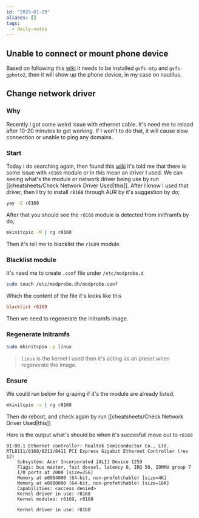 ```yaml
---
id: "2025-01-29"
aliases: []
tags:
  - daily-notes
---
```


## Unable to connect or mount phone device

Based on following this [wiki](https://wiki.archlinux.org/title/File_manager_functionality#Mounting) it needs to be installed `gvfs-mtp` and `gvfs-gphoto2`, then it will show up the phone device, in my case on nautilus.

## Change network driver

### Why

Recently i got some weird issue with ethernet cable. It's need me to reload after 10-20 minutes to get working. If I won't to do that, it will cause slow connection or unable to ping any domains.

### Start

Today i do searching again, then found this [wiki](https://wiki.archlinux.org/title/Network_configuration/Ethernet#Realtek_RTL8111/8168B) it's told me that there is some issue with `r8169` module or in this mean an driver I used. We can seeing what's the module or network driver being use by run [[cheatsheets/Check Network Driver Used|this]]. After I know I used that driver, then I try to install `r8168` through AUR by it's suggestion by do;

```bash
yay -S r8168
```

After that you should see the `r8168` module is detected from initframfs by do;

```bash
mkinitcpio -M | rg r8168
```

Then it's tell me to blacklist the `r1689` module.

### Blacklist module

It's need me to create `.conf` file under `/etc/modprobe.d`

```bash
sudo touch /etc/modprobe.dh/modprobe.conf
```

Which the content of the file it's looks like this

```conf
blacklist r8169
```

Then we need to regenerate the initramfs image.

### Regenerate initramfs

```bash
sudo mkinitcpio -p linux
```

> `linux` is the kernel I used then it's acting as an preset when regenerate the image.

### Ensure

We could run below for graping if it's the module are already listed.

```bash
mkinitcpio -v | rg r8168
```

Then do reboot, and check again by run [[cheatsheets/Check Network Driver Used|this]]

Here is the output what's should be when it's succesfull move out to `r8168`

```
01:00.1 Ethernet controller: Realtek Semiconductor Co., Ltd. RTL8111/8168/8211/8411 PCI Express Gigabit Ethernet Controller (rev 12)
	Subsystem: Acer Incorporated [ALI] Device 1259
	Flags: bus master, fast devsel, latency 0, IRQ 50, IOMMU group 7
	I/O ports at 2000 [size=256]
	Memory at e0904000 (64-bit, non-prefetchable) [size=4K]
	Memory at e0900000 (64-bit, non-prefetchable) [size=16K]
	Capabilities: <access denied>
	Kernel driver in use: r8168
	Kernel modules: r8169, r8168
```

```
	Kernel driver in use: r8168
```

